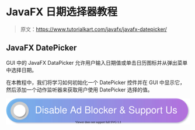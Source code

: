 # JavaFX 日期选择器教程

> 原文：<https://www.tutorialkart.com/javafx/javafx-datepicker/>

## JavaFX DatePicker

GUI 中的 JavaFX DataPicker 允许用户输入日期值或单击日历图标并从弹出菜单中选择日期。

在本教程中，我们将学习如何初始化一个 DatePicker 控件并在 GUI 中显示它，然后添加一个动作监听器来获取用户使用 DatePicker 选择的值。

[![](img/925da31b32d6bc3827932f6c8afb11bb.png)](https://www.tutorialkart.com/)
